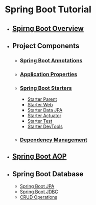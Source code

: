 # Spring Boot Tutorial
  - ## [Spirng Boot Overview](1_Spring_Boot_Overview/README.md)
  - ## Project Components
    - ### [Spring Boot Annotations](2_Project_Components/Spring_Boot_Annotation/README.md)
    - ### [Application Properties](2_Project_Components/Application_Properties/README.md)
    - ### [Spring Boot Starters](2_Project_Components/Spring_Boot_Starter/README.md)
      - [Starter Parent](2_Project_Components/Spring_Boot_Starter/Parent/README.md)
      - [Starter Web](2_Project_Components/Spring_Boot_Starter/Web/README.md)
      - [Starter Data JPA](2_Project_Components/Spring_Boot_Starter/Data/README.md)
      - [Starter Actuator](2_Project_Components/Spring_Boot_Starter/Actuator/README.md)
      - [Starter Test](2_Project_Components/Spring_Boot_Starter/Test/README.md)
      - [Starter DevTools](2_Project_Components/Spring_Boot_Starter/DevTools/README.md)
    - ### [Dependency Management](2_Project_Components/Dependency_Management/README.md)
  - ## [Spring Boot AOP](3_Spring_Boot_AOP/README.md)
  - ## Spring Boot Database
    - [Spring Boot JPA](4_Spring_Boot_Database/Spring_Data_JPA/README.md)
    - [Spring Boot JDBC](4_Spring_Boot_Database/Spring_Boot_JDBC/README.md)
    - [CRUD Operations](4_Spring_Boot_Database/Crud_Operations/README.md)
